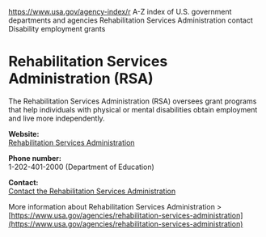 

https://www.usa.gov/agency-index/r
A-Z index of U.S. government departments and agencies
Rehabilitation Services Administration contact
Disability employment grants

# Rehabilitation Services Administration (RSA)

The Rehabilitation Services Administration (RSA) oversees grant programs that help individuals with physical or mental disabilities obtain employment and live more independently.

**Website:**  
[Rehabilitation Services Administration](https://rsa.ed.gov/)

**Phone number:**  
1-202-401-2000 (Department of Education)

**Contact:**  
[Contact the Rehabilitation Services Administration](https://www2.ed.gov/about/contacts/gen/index.html?src=ft#geninfo)

More information about Rehabilitation Services Administration >  
[https://www.usa.gov/agencies/rehabilitation-services-administration](https://www.usa.gov/agencies/rehabilitation-services-administration)
